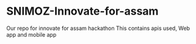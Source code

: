 # SNIMOZ-Innovate-for-assam
Our repo for innovate for assam hackathon
This contains apis used, Web app and mobile app
